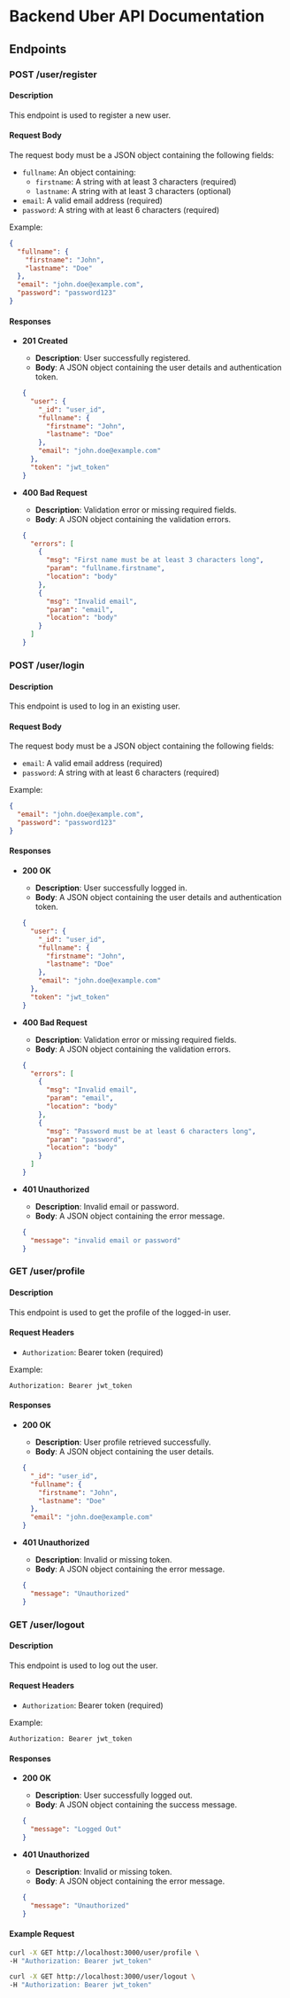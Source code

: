 # Backend Uber API Documentation

## Endpoints

### POST /user/register

#### Description
This endpoint is used to register a new user.

#### Request Body
The request body must be a JSON object containing the following fields:
- `fullname`: An object containing:
  - `firstname`: A string with at least 3 characters (required)
  - `lastname`: A string with at least 3 characters (optional)
- `email`: A valid email address (required)
- `password`: A string with at least 6 characters (required)

Example:
```json
{
  "fullname": {
    "firstname": "John",
    "lastname": "Doe"
  },
  "email": "john.doe@example.com",
  "password": "password123"
}
```

#### Responses

- **201 Created**
  - **Description**: User successfully registered.
  - **Body**: A JSON object containing the user details and authentication token.
  ```json
  {
    "user": {
      "_id": "user_id",
      "fullname": {
        "firstname": "John",
        "lastname": "Doe"
      },
      "email": "john.doe@example.com"
    },
    "token": "jwt_token"
  }
  ```

- **400 Bad Request**
  - **Description**: Validation error or missing required fields.
  - **Body**: A JSON object containing the validation errors.
  ```json
  {
    "errors": [
      {
        "msg": "First name must be at least 3 characters long",
        "param": "fullname.firstname",
        "location": "body"
      },
      {
        "msg": "Invalid email",
        "param": "email",
        "location": "body"
      }
    ]
  }
  ```

### POST /user/login

#### Description
This endpoint is used to log in an existing user.

#### Request Body
The request body must be a JSON object containing the following fields:
- `email`: A valid email address (required)
- `password`: A string with at least 6 characters (required)

Example:
```json
{
  "email": "john.doe@example.com",
  "password": "password123"
}
```

#### Responses

- **200 OK**
  - **Description**: User successfully logged in.
  - **Body**: A JSON object containing the user details and authentication token.
  ```json
  {
    "user": {
      "_id": "user_id",
      "fullname": {
        "firstname": "John",
        "lastname": "Doe"
      },
      "email": "john.doe@example.com"
    },
    "token": "jwt_token"
  }
  ```

- **400 Bad Request**
  - **Description**: Validation error or missing required fields.
  - **Body**: A JSON object containing the validation errors.
  ```json
  {
    "errors": [
      {
        "msg": "Invalid email",
        "param": "email",
        "location": "body"
      },
      {
        "msg": "Password must be at least 6 characters long",
        "param": "password",
        "location": "body"
      }
    ]
  }
  ```

- **401 Unauthorized**
  - **Description**: Invalid email or password.
  - **Body**: A JSON object containing the error message.
  ```json
  {
    "message": "invalid email or password"
  }
  ```

### GET /user/profile

#### Description
This endpoint is used to get the profile of the logged-in user.

#### Request Headers
- `Authorization`: Bearer token (required)

Example:
```
Authorization: Bearer jwt_token
```

#### Responses

- **200 OK**
  - **Description**: User profile retrieved successfully.
  - **Body**: A JSON object containing the user details.
  ```json
  {
    "_id": "user_id",
    "fullname": {
      "firstname": "John",
      "lastname": "Doe"
    },
    "email": "john.doe@example.com"
  }
  ```

- **401 Unauthorized**
  - **Description**: Invalid or missing token.
  - **Body**: A JSON object containing the error message.
  ```json
  {
    "message": "Unauthorized"
  }
  ```

### GET /user/logout

#### Description
This endpoint is used to log out the user.

#### Request Headers
- `Authorization`: Bearer token (required)

Example:
```
Authorization: Bearer jwt_token
```

#### Responses

- **200 OK**
  - **Description**: User successfully logged out.
  - **Body**: A JSON object containing the success message.
  ```json
  {
    "message": "Logged Out"
  }
  ```

- **401 Unauthorized**
  - **Description**: Invalid or missing token.
  - **Body**: A JSON object containing the error message.
  ```json
  {
    "message": "Unauthorized"
  }
  ```

#### Example Request
```bash
curl -X GET http://localhost:3000/user/profile \
-H "Authorization: Bearer jwt_token"
```

```bash
curl -X GET http://localhost:3000/user/logout \
-H "Authorization: Bearer jwt_token"
```